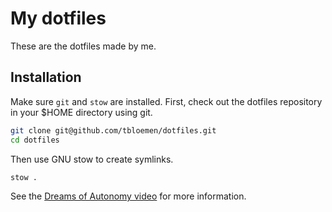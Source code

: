 # My dotfiles

These are the dotfiles made by me.

## Installation

Make sure `git` and `stow` are installed.
First, check out the dotfiles repository in your $HOME directory using git.

```bash
git clone git@github.com/tbloemen/dotfiles.git
cd dotfiles
```

Then use GNU stow to create symlinks.

```bash
stow .
```

See the [Dreams of Autonomy video](https://www.youtube.com/watch?v=y6XCebnB9gs) for more information.
